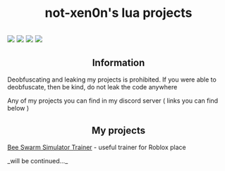 <h1 align="center">not-xen0n's lua projects</h1>
<h2>
<img src="https://img.shields.io/bitbucket/issues-raw/not-xen0n/Lua">
<img src="https://img.shields.io/github/last-commit/not-xen0n/Lua">
<img src="https://img.shields.io/github/followers/not-xen0n?style=social">
<img src="https://img.shields.io/github/stars/not-xen0n/Lua?style=social">
</h2>
<h2 align = "center">Information</h2>
<p>Deobfuscating and leaking my projects is prohibited. If you were able to deobfuscate, then be kind, do not leak the code anywhere</p>
<p>Any of my projects you can find in my discord server ( links you can find below )</p>
<h2 align = "center">My projects</h2>
<p><a href = "https://github.com/not-xen0n/Lua/blob/main/bsstrainer.lua">Bee Swarm Simulator Trainer<a> - useful trainer for Roblox place</p>
_will be continued..._
